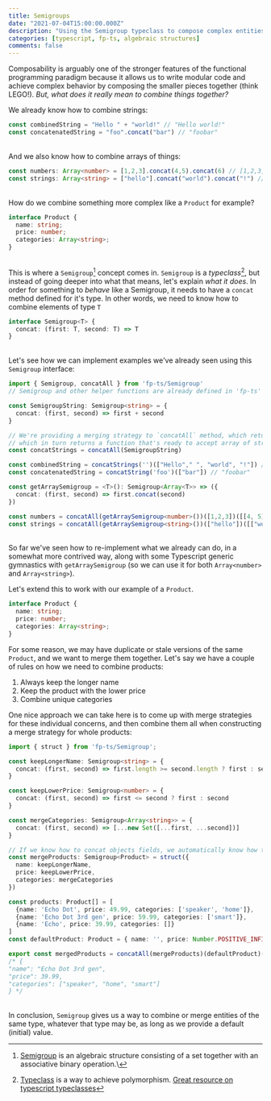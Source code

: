 ```yaml
---
title: Semigroups
date: "2021-07-04T15:00:00.000Z"
description: "Using the Semigroup typeclass to compose complex entities"
categories: [typescript, fp-ts, algebraic structures]
comments: false
---
```


Composability is arguably one of the stronger features of the functional programming paradigm because it allows us to write modular code and achieve complex behavior by composing the smaller pieces together (think LEGO!). _But, what does it really mean to combine things together?_

We already know how to combine strings:
```ts
const combinedString = "Hello " + "world!" // "Hello world!"
const concatenatedString = "foo".concat("bar") // "foobar"
```
\
And we also know how to combine arrays of things:
```ts
const numbers: Array<number> = [1,2,3].concat(4,5).concat(6) // [1,2,3,4,5,6]
const strings: Array<string> = ["hello"].concat("world").concat("!") // ["hello", "world", "!"]

```
\
How do we combine something more complex like a `Product` for example?
```ts
interface Product {
  name: string;
  price: number;
  categories: Array<string>;
}
```
\
This is where a `Semigroup`[^1] concept comes in. `Semigroup` is a _typeclass_[^2], but instead of going deeper into what that means, let's explain _what it does_. In order for something to _behave_ like a Semigroup, it needs to have a `concat` method defined for it's type. In other words, we need to know how to combine elements of type `T`

```ts
interface Semigroup<T> {
  concat: (first: T, second: T) => T
}
```
\
Let's see how we can implement examples we've already seen using this `Semigroup` interface:

```ts
import { Semigroup, concatAll } from 'fp-ts/Semigroup'
// Semigroup and other helper functions are already defined in 'fp-ts' library

const SemigroupString: Semigroup<string> = {
  concat: (first, second) => first + second
}

// We're providing a merging strategy to `concatAll` method, which returns a function expecting an initial value, 
// which in turn returns a function that's ready to accept array of strings.
const concatStrings = concatAll(SemigroupString)

const combinedString = concatStrings('')(["Hello"," ", "world", "!"]) // "Hello world!" 
const concatenatedString = concatString('foo')(["bar"]) // "foobar"

const getArraySemigroup = <T>(): Semigroup<Array<T>> => ({
  concat: (first, second) => first.concat(second)
})

const numbers = concatAll(getArraySemigroup<number>())([1,2,3])([[4, 5], [6]]) // [1,2,3,4,5,6]
const strings = concatAll(getArraySemigroup<string>())(["hello"])([["world"], ["!"]]) // ["hello", "world"]

```
\
So far we've seen how to re-implement what we already can do, in a somewhat more contrived way, along with some Typescript generic gymnastics with `getArraySemigroup` (so we can use it for both `Array<number>` and `Array<string>`).

Let's extend this to work with our example of a `Product`.
```ts
interface Product {
  name: string;
  price: number;
  categories: Array<string>;
}
```

For some reason, we may have duplicate or stale versions of the same `Product`, and we want to merge them together.
Let's say we have a couple of rules on how we need to combine products:
 
1) Always keep the longer name
2) Keep the product with the lower price
3) Combine unique categories

One nice approach we can take here is to come up with merge strategies for these individual concerns, and then combine them all when constructing a merge strategy for whole products:

```ts
import { struct } from 'fp-ts/Semigroup';

const keepLongerName: Semigroup<string> = {
  concat: (first, second) => first.length >= second.length ? first : second
}

const keepLowerPrice: Semigroup<number> = {
  concat: (first, second) => first <= second ? first : second
}

const mergeCategories: Semigroup<Array<string>> = {
  concat: (first, second) => [...new Set([...first, ...second])]
}

// If we know how to concat objects fields, we automatically know how to merge the whole object as well (using `struct`)
const mergeProducts: Semigroup<Product> = struct({
  name: keepLongerName,
  price: keepLowerPrice,
  categories: mergeCategories
})

const products: Product[] = [
  {name: 'Echo Dot', price: 49.99, categories: ['speaker', 'home']}, 
  {name: 'Echo Dot 3rd gen', price: 59.99, categories: ['smart']},
  {name: 'Echo', price: 39.99, categories: []}
]
const defaultProduct: Product = { name: '', price: Number.POSITIVE_INFINITY, categories: [] }

export const mergedProducts = concatAll(mergeProducts)(defaultProduct)(products)
/* {
"name": "Echo Dot 3rd gen", 
"price": 39.99,
"categories": ["speaker", "home", "smart"]
} */

```

\
In conclusion, `Semigroup` gives us a way to combine or merge entities of the same type, whatever that type may be, as long as we provide a default (initial) value.

[^1]: [Semigroup](https://en.wikipedia.org/wiki/Semigroup) is an algebraic structure consisting of a set together with an associative binary operation.\
[^2]: [Typeclass](https://en.wikipedia.org/wiki/Type_class) is a way to achieve polymorphism. [Great resource on typescript typeclasses](https://paulgray.net/typeclasses-in-typescript/)
